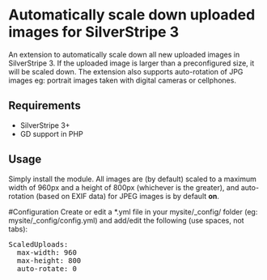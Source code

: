 # Automatically scale down uploaded images for SilverStripe 3
An extension to automatically scale down all new uploaded images in SilverStripe 3. If the uploaded
image is larger than a preconfigured size, it will be scaled down. The extension also supports
auto-rotation of JPG images eg: portrait images taken with digital cameras or cellphones.

## Requirements
* SilverStripe 3+
* GD support in PHP

## Usage
Simply install the module. All images are (by default) scaled to a maximum width of 960px and a height of 800px
(whichever is the greater), and auto-rotation (based on EXIF data) for JPEG images is by default **on**.

#Configuration
Create or edit a *.yml file in your mysite/_config/ folder (eg: mysite/_config/config.yml) and add/edit the following (use spaces, not tabs):
<pre>
ScaledUploads:
  max-width: 960
  max-height: 800
  auto-rotate: 0
</pre>